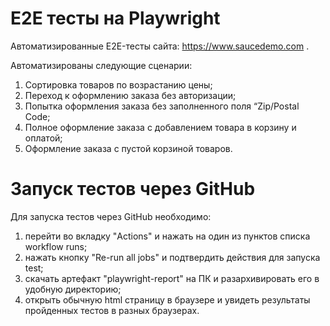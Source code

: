 # E2E тесты на Playwright

Автоматизированные E2E-тесты сайта: https://www.saucedemo.com . 

Автоматизированы следующие сценарии: 

1. Сортировка товаров по возрастанию цены;
2. Переход к оформлению заказа без авторизации;
3. Попытка оформления заказа без заполненного поля “Zip/Postal Code;
4. Полное оформление заказа с добавлением товара в корзину и оплатой;
5. Оформление заказа с пустой корзиной товаров.


# Запуск тестов через GitHub

Для запуска тестов через GitHub необходимо:
1. перейти во вкладку "Actions" и нажать на один из пунктов списка workflow runs;
2. нажать кнопку "Re-run all jobs" и подтвердить действия для запуска test;
3. скачать артефакт "playwright-report" на ПК и разархивировать его в удобную директорию;
4. открыть обычную html страницу в браузере и увидеть результаты пройденных тестов в разных браузерах. 

